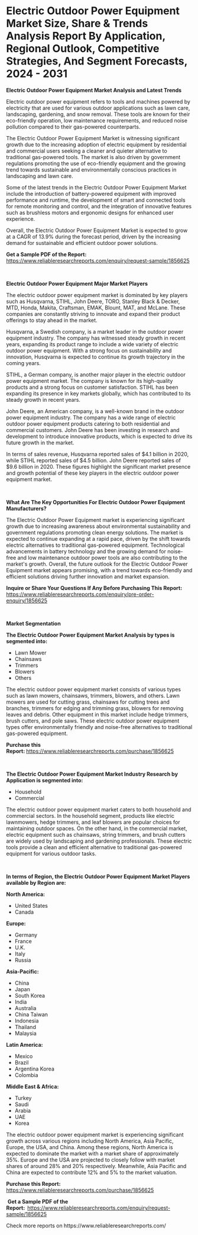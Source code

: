 <p><h1>Electric Outdoor Power Equipment Market Size, Share & Trends Analysis Report By Application, Regional Outlook, Competitive Strategies, And Segment Forecasts, 2024 - 2031</h1></p><p><strong>Electric Outdoor Power Equipment Market Analysis and Latest Trends</strong></p>
<p><p>Electric outdoor power equipment refers to tools and machines powered by electricity that are used for various outdoor applications such as lawn care, landscaping, gardening, and snow removal. These tools are known for their eco-friendly operation, low maintenance requirements, and reduced noise pollution compared to their gas-powered counterparts.</p><p>The Electric Outdoor Power Equipment Market is witnessing significant growth due to the increasing adoption of electric equipment by residential and commercial users seeking a cleaner and quieter alternative to traditional gas-powered tools. The market is also driven by government regulations promoting the use of eco-friendly equipment and the growing trend towards sustainable and environmentally conscious practices in landscaping and lawn care.</p><p>Some of the latest trends in the Electric Outdoor Power Equipment Market include the introduction of battery-powered equipment with improved performance and runtime, the development of smart and connected tools for remote monitoring and control, and the integration of innovative features such as brushless motors and ergonomic designs for enhanced user experience.</p><p>Overall, the Electric Outdoor Power Equipment Market is expected to grow at a CAGR of 13.9% during the forecast period, driven by the increasing demand for sustainable and efficient outdoor power solutions.</p></p>
<p><strong>Get a Sample PDF of the Report:&nbsp;</strong> <a href="https://www.reliableresearchreports.com/enquiry/request-sample/1856625">https://www.reliableresearchreports.com/enquiry/request-sample/1856625</a></p>
<p>&nbsp;</p>
<p><strong>Electric Outdoor Power Equipment Major Market Players</strong></p>
<p><p>The electric outdoor power equipment market is dominated by key players such as Husqvarna, STIHL, John Deere, TORO, Stanley Black & Decker, MTD, Honda, Makita, Craftsman, EMAK, Blount, MAT, and McLane. These companies are constantly striving to innovate and expand their product offerings to stay ahead in the market.</p><p>Husqvarna, a Swedish company, is a market leader in the outdoor power equipment industry. The company has witnessed steady growth in recent years, expanding its product range to include a wide variety of electric outdoor power equipment. With a strong focus on sustainability and innovation, Husqvarna is expected to continue its growth trajectory in the coming years.</p><p>STIHL, a German company, is another major player in the electric outdoor power equipment market. The company is known for its high-quality products and a strong focus on customer satisfaction. STIHL has been expanding its presence in key markets globally, which has contributed to its steady growth in recent years.</p><p>John Deere, an American company, is a well-known brand in the outdoor power equipment industry. The company has a wide range of electric outdoor power equipment products catering to both residential and commercial customers. John Deere has been investing in research and development to introduce innovative products, which is expected to drive its future growth in the market.</p><p>In terms of sales revenue, Husqvarna reported sales of $4.1 billion in 2020, while STIHL reported sales of $4.5 billion. John Deere reported sales of $9.6 billion in 2020. These figures highlight the significant market presence and growth potential of these key players in the electric outdoor power equipment market.</p></p>
<p>&nbsp;</p>
<p><strong>What Are The Key Opportunities For Electric Outdoor Power Equipment Manufacturers?</strong></p>
<p><p>The Electric Outdoor Power Equipment market is experiencing significant growth due to increasing awareness about environmental sustainability and government regulations promoting clean energy solutions. The market is expected to continue expanding at a rapid pace, driven by the shift towards electric alternatives to traditional gas-powered equipment. Technological advancements in battery technology and the growing demand for noise-free and low maintenance outdoor power tools are also contributing to the market's growth. Overall, the future outlook for the Electric Outdoor Power Equipment market appears promising, with a trend towards eco-friendly and efficient solutions driving further innovation and market expansion.</p></p>
<p><strong>Inquire or Share Your Questions If Any Before Purchasing This Report:</strong> <a href="https://www.reliableresearchreports.com/enquiry/pre-order-enquiry/1856625">https://www.reliableresearchreports.com/enquiry/pre-order-enquiry/1856625</a></p>
<p>&nbsp;</p>
<p><strong>Market Segmentation</strong></p>
<p><strong>The Electric Outdoor Power Equipment Market Analysis by types is segmented into:</strong></p>
<p><ul><li>Lawn Mower</li><li>Chainsaws</li><li>Trimmers</li><li>Blowers</li><li>Others</li></ul></p>
<p><p>The electric outdoor power equipment market consists of various types such as lawn mowers, chainsaws, trimmers, blowers, and others. Lawn mowers are used for cutting grass, chainsaws for cutting trees and branches, trimmers for edging and trimming grass, blowers for removing leaves and debris. Other equipment in this market include hedge trimmers, brush cutters, and pole saws. These electric outdoor power equipment types offer environmentally friendly and noise-free alternatives to traditional gas-powered equipment.</p></p>
<p><strong>Purchase this Report:&nbsp;</strong><a href="https://www.reliableresearchreports.com/purchase/1856625">https://www.reliableresearchreports.com/purchase/1856625</a></p>
<p>&nbsp;</p>
<p><strong>The Electric Outdoor Power Equipment Market Industry Research by Application is segmented into:</strong></p>
<p><ul><li>Household</li><li>Commercial</li></ul></p>
<p><p>The electric outdoor power equipment market caters to both household and commercial sectors. In the household segment, products like electric lawnmowers, hedge trimmers, and leaf blowers are popular choices for maintaining outdoor spaces. On the other hand, in the commercial market, electric equipment such as chainsaws, string trimmers, and brush cutters are widely used by landscaping and gardening professionals. These electric tools provide a clean and efficient alternative to traditional gas-powered equipment for various outdoor tasks.</p></p>
<p>&nbsp;</p>
<p><strong>In terms of Region, the Electric Outdoor Power Equipment Market Players available by Region are:</strong></p>
<p>
    <p> <strong> North America: </strong>
        <ul>
            <li>United States</li>
            <li>Canada</li>
        </ul>
        </p> 
    <p> <strong> Europe: </strong>
        <ul>
            <li>Germany</li>
            <li>France</li>
            <li>U.K.</li>
            <li>Italy</li>
            <li>Russia</li>
        </ul>
        </p> 
    <p> <strong> Asia-Pacific: </strong>
        <ul>
            <li>China</li>
            <li>Japan</li>
            <li>South Korea</li>
            <li>India</li>
            <li>Australia</li>
            <li>China Taiwan</li>
            <li>Indonesia</li>
            <li>Thailand</li>
            <li>Malaysia</li>
        </ul>
        </p> 
    <p> <strong> Latin America: </strong>
        <ul>
            <li>Mexico</li>
            <li>Brazil</li>
            <li>Argentina Korea</li>
            <li>Colombia</li>
        </ul>
        </p> 
    <p> <strong> Middle East & Africa: </strong>
        <ul>
            <li>Turkey</li>
            <li>Saudi</li>
            <li>Arabia</li>
            <li>UAE</li>
            <li>Korea</li>
        </ul>
    </p>
    </p>
<p><p>The electric outdoor power equipment market is experiencing significant growth across various regions including North America, Asia Pacific, Europe, the USA, and China. Among these regions, North America is expected to dominate the market with a market share of approximately 35%. Europe and the USA are projected to closely follow with market shares of around 28% and 20% respectively. Meanwhile, Asia Pacific and China are expected to contribute 12% and 5% to the market valuation.</p></p>
<p><strong>Purchase this Report: </strong><a href="https://www.reliableresearchreports.com/purchase/1856625">https://www.reliableresearchreports.com/purchase/1856625</a></p>
<p>&nbsp;<strong>Get a Sample PDF of the Report:&nbsp;&nbsp;</strong><a href="https://www.reliableresearchreports.com/enquiry/request-sample/1856625">https://www.reliableresearchreports.com/enquiry/request-sample/1856625</a></p>
<p><strong></strong></p>
<p>Check more reports on https://www.reliableresearchreports.com/</p>